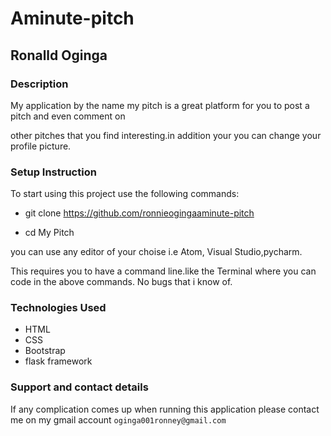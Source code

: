 # Aminute-pitch

## Ronalld Oginga

### Description

My application by the name my pitch is a great platform for you to post a pitch and even comment on

other pitches that you find interesting.in addition your you can change your profile picture.

### Setup Instruction

To start using this project use the following commands:

* git clone https://github.com/ronnieogingaaminute-pitch

* cd My Pitch

you can use any editor of your choise i.e Atom, Visual Studio,pycharm.

This requires you to have a command line.like the Terminal where you can code in the above commands. No bugs that i know of.

### Technologies Used
* HTML
* CSS
* Bootstrap
* flask framework

### Support and contact details
If any complication comes up when running this application please contact me on my gmail account ``oginga001ronney@gmail.com``

